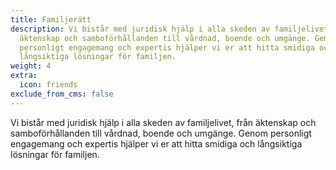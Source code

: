 ```yaml
---
title: Familjerätt
description: Vi bistår med juridisk hjälp i alla skeden av familjelivet, från
  äktenskap och samboförhållanden till vårdnad, boende och umgänge. Genom
  personligt engagemang och expertis hjälper vi er att hitta smidiga och
  långsiktiga lösningar för familjen.
weight: 4
extra:
  icon: friends
exclude_from_cms: false
---
```

Vi bistår med juridisk hjälp i alla skeden av familjelivet, från äktenskap och samboförhållanden till vårdnad, boende och umgänge. Genom personligt engagemang och expertis hjälper vi er att hitta smidiga och långsiktiga lösningar för familjen.

